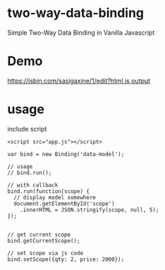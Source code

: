 # two-way-data-binding
Simple Two-Way Data Binding in Vanilla Javascript

# Demo

https://jsbin.com/sasigaxine/1/edit?html,js,output 

# usage

include script 

```
<script src="app.js"></script>
```

```
var bind = new Binding('data-model');

// usage
// bind.run();

// with callback
bind.run(function(scope) {
  // display model somewhere
  document.getElementById('scope')
    .innerHTML = JSON.stringify(scope, null, 5);
});


// get current scope
bind.getCurrentScope();

// set scope via js code
bind.setScope({qty: 2, price: 2000});
```

